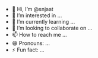 - 👋 Hi, I’m @snjaat
- 👀 I’m interested in ...
- 🌱 I’m currently learning ...
- 💞️ I’m looking to collaborate on ...
- 📫 How to reach me ...
- 😄 Pronouns: ...
- ⚡ Fun fact: ...

<!---
snjaat/snjaat is a ✨ special ✨ repository because its `README.md` (this file) appears on your GitHub profile.
You can click the Preview link to take a look at your changes.
--->
